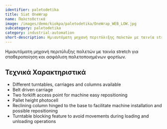 ```yaml
---
identifier: paletodetika
title: Siat OneWrap
name: Παλετοδετικά
image: /images/demo/kiokpa/paletodetika/OneWrap_WEB_LOW.jpg
subcategory: paletodetika
category: industrial-automation
short-description: Ημιαυτόματη μηχανή περιτύλιξης παλετών με ταινία stretch για σταθεροποίηση και ασφάλιση παλετοποιημένων φορτίων.
---
```






Ημιαυτόματη μηχανή περιτύλιξης παλετών με ταινία stretch για σταθεροποίηση και ασφάλιση παλετοποιημένων φορτίων.


Τεχνικά Χαρακτηριστικά
---

*    Different turntables, carriages and columns available
*    Belt driven carriage
*    Two forklift access point for machine easy repositioning
*    Pallet height photocell
*    Reclining column hinged to the base to facilitate machine installation and possible repositioning
*    Turntable blocking feature to avoid movements during loading and unloading operations

